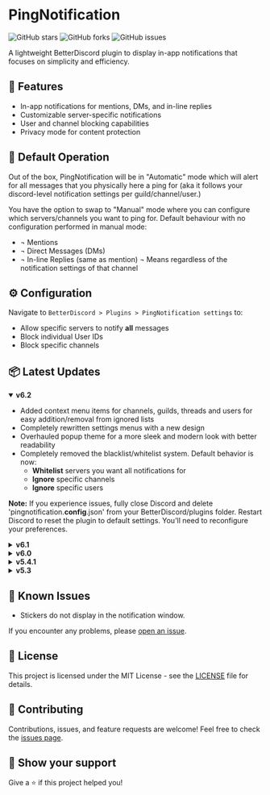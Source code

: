 # PingNotification

![GitHub stars](https://img.shields.io/github/stars/DaddyBoard/PingNotification?style=social)
![GitHub forks](https://img.shields.io/github/forks/DaddyBoard/PingNotification?style=social)
![GitHub issues](https://img.shields.io/github/issues/DaddyBoard/PingNotification)

A lightweight BetterDiscord plugin to display in-app notifications that focuses on simplicity and efficiency.

## 🚀 Features

- In-app notifications for mentions, DMs, and in-line replies
- Customizable server-specific notifications
- User and channel blocking capabilities
- Privacy mode for content protection

## 🔧 Default Operation

Out of the box, PingNotification will be in "Automatic" mode which will alert for all messages that you physically here a ping for (aka it follows your discord-level notification settings per guild/channel/user.) 

You have the option to swap to "Manual" mode where you can configure which servers/channels you want to ping for.
Default behaviour with no configuration performed in manual mode:
- ¬ Mentions
- ¬ Direct Messages (DMs)
- ¬ In-line Replies (same as mention)
¬ Means regardless of the notification settings of that channel 
## ⚙️ Configuration

Navigate to `BetterDiscord > Plugins > PingNotification settings` to:
- Allow specific servers to notify **all** messages
- Block individual User IDs
- Block specific channels

## 📦 Latest Updates

<details open>
<summary><strong>v6.2</strong></summary>

- Added context menu items for channels, guilds, threads and users for easy addition/removal from ignored lists
- Completely rewritten settings menus with a new design
- Overhauled popup theme for a more sleek and modern look with better readability
- Completely removed the blacklist/whitelist system. Default behavior is now:
  - **Whitelist** servers you want all notifications for
  - **Ignore** specific channels
  - **Ignore** specific users
  
**Note:** If you experience issues, fully close Discord and delete 'pingnotification.**config**.json' from your BetterDiscord/plugins folder. Restart Discord to reset the plugin to default settings. You'll need to reconfigure your preferences.
</details>

<details>
<summary><strong>v6.1</strong></summary>

- Added logic to handle forwarded messages gracefully.
</details>

<details>
<summary><strong>v6.0</strong></summary>

- **Major change:** Moved away from ZeresPluginLibrary to use built-in BdApi.
- General code improvements and optimizations.
</details>

<details>
<summary><strong>v5.4.1</strong></summary>

- You can now swipe the notification to the left or right to close it, depending on notification location.
- Added a new setting to show nicknames instead of usernames from the server the message was sent in. *Disabled by default.*
- Added a new setting to show senders color based on their role from the server the message was sent in. *Disabled by default.*
- General code improvements and optimizations.
</details>

<details>
<summary><strong>v5.3</strong></summary>

- Enhanced settings panel for improved user experience
- Added count indicators for selected channels and guilds
- Introduced privacy mode to blur notification content until hover
  
![v5.3 Demo](https://i.imgur.com/Y69pIG0.gif)
</details>

## 🐛 Known Issues

- Stickers do not display in the notification window.

If you encounter any problems, please [open an issue](https://github.com/DaddyBoard/PingNotification/issues).

## 📄 License

This project is licensed under the MIT License - see the [LICENSE](LICENSE) file for details.

## 🤝 Contributing

Contributions, issues, and feature requests are welcome! Feel free to check the [issues page](https://github.com/DaddyBoard/PingNotification/issues).

## 🌟 Show your support

Give a ⭐️ if this project helped you!
